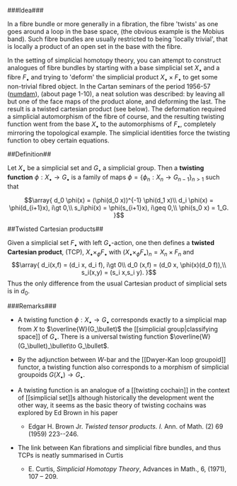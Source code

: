 ###Idea### 

In a fibre bundle or more generally in a fibration, the fibre 'twists' as one goes around a loop in the base space, (the obvious example is the Mobius band). Such fibre bundles are usually restricted to being 'locally trivial', that is locally a product of an open set in the base with the fibre.


In the  setting of simplicial homotopy theory, you can attempt to construct analogues of fibre bundles by starting with a base simplicial set $X_\bullet$ and a fibre $F_\bullet$ and trying to 'deform' the simplicial product $X_\bullet \times F_\bullet$ to get some non-trivial fibred object. In the Cartan seminars of the period 1956-57 ([numdam](http://www.numdam.org/numdam-bin/fitem?id=SHC_1956-1957__9__A1_0)), (about page 1-10), a neat solution was described: by leaving all but one of the face maps of the product alone, and deforming the last. The result is a twisted cartesian product (see below). The deformation required a simplicial automorphism of the fibre of course, and the resulting twisting function went from the base $X_\bullet$ to the automorphisms of $F_\bullet$, completely mirroring the topological example. The simplicial identities force the twisting function to obey certain equations.


##Definition##



Let $X_\bullet$ be a simplicial set and $G_\bullet$ a simplicial group. Then a __twisting function__ $\phi :X_\bullet\to G_\bullet$ is a family of maps $\phi=\{\phi_n : X_n\to G_{n-1}\}_{n\gt 1}$ such that

$$\array{
d_0 \phi(x) = (\phi(d_0 x))^{-1} \phi(d_1 x)\\
d_i \phi(x) = \phi(d_{i+1}x), i\gt 0,\\
s_i\phi(x) = \phi(s_{i+1}x), i\geq 0,\\
\phi(s_0 x) = 1_G.
}$$


##Twisted Cartesian products##

Given a simplicial set $F_\bullet$ with left $G_\bullet$-action, one then defines a __twisted Cartesian product__, (TCP),  $X_\bullet \times_\phi F_\bullet$ with
$(X_\bullet \times_\phi F_\bullet)_n = X_n\times F_n$ and
$$\array{
d_i(x,f) = (d_i x, d_i f), i\gt 0\\
d_0 (x,f) = (d_0 x, \phi(x)(d_0 f)),\\
s_i(x,y) = (s_i x,s_i y).
}$$
Thus the only difference from the usual Cartesian product of simplicial sets is in $d_0$. 


###Remarks###

* A twisting function $\phi :X_\bullet\to G_\bullet$ corresponds exactly to a simplicial map from $X$ to $\overline{W}(G_\bullet)$ the [[simplicial group|classifying space]] of $G_\bullet$.  There is a universal twisting function $\overline{W}(G_\bullet)_\bullet\to G_\bullet$.  

* By the adjunction between $W$-bar and the [[Dwyer-Kan loop groupoid]] functor, a twisting function also corresponds to a morphism of simplicial groupoids $G(X_\bullet)\to G_\bullet$.

*  A twisting function is an analogue of a [[twisting cochain]] in the context of [[simplicial set]]s although historically the development went the other way, it seems as the basic theory of twisting cochains was explored by Ed Brown in his paper 

   * Edgar H. Brown Jr. _Twisted tensor products. I._  Ann. of Math. (2)  69  (1959) 223--246.

*  The link between Kan fibrations and simplicial fibre bundles, and thus TCPs is neatly summarised in Curtis 

   *  E. Curtis, _Simplicial Homotopy Theory_, Advances in Math., 6, (1971), 107 – 209.
